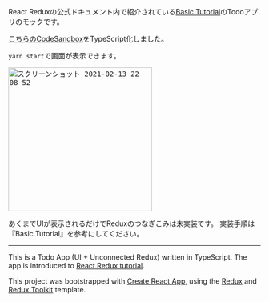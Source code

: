 React Reduxの公式ドキュメント内で紹介されている[Basic Tutorial](https://react-redux.js.org/introduction/basic-tutorial)のTodoアプリのモックです。

[こちらのCodeSandbox](https://codesandbox.io/s/6vwyqrpqk3?file=/src/index.js)をTypeScript化しました。

`yarn start`で画面が表示できます。

<kbd><img width="287" alt="スクリーンショット 2021-02-13 22 08 52" src="https://user-images.githubusercontent.com/3121046/107850780-4fc5dd00-6e48-11eb-9b1f-344994db3e6b.png"></kbd>


あくまでUIが表示されるだけでReduxのつなぎこみは未実装です。
実装手順は『Basic Tutorial』を参考にしてください。

---

This is a Todo App (UI + Unconnected Redux) written in TypeScript.
The app is introduced to [React Redux tutorial]((https://react-redux.js.org/introduction/basic-tutorial)).

This project was bootstrapped with [Create React App](https://github.com/facebook/create-react-app), using the [Redux](https://redux.js.org/) and [Redux Toolkit](https://redux-toolkit.js.org/) template.

